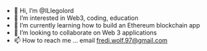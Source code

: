 - 👋 Hi, I’m @ILIegolord
- 👀 I’m interested in Web3, coding, education
- 🌱 I’m currently learning how to build an Ethereum blockchain app
- 💞️ I’m looking to collaborate on Web 3 applications
- 📫 How to reach me ... email fredi.wolf.97@gmail.com

<!---
ILIegolord/ILIegolord is a ✨ special ✨ repository because its `README.md` (this file) appears on your GitHub profile.
You can click the Preview link to take a look at your changes.
--->
